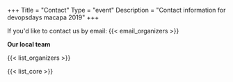 +++
Title = "Contact"
Type = "event"
Description = "Contact information for devopsdays macapa 2019"
+++

If you'd like to contact us by email: {{< email_organizers >}}

**Our local team**

{{< list_organizers >}}


{{< list_core >}} 
